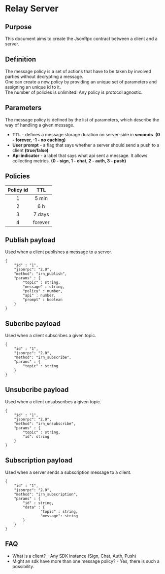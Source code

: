 
# Relay Server

## Purpose

This document aims to create the JsonRpc contract between a client and a server. 

## Definition

The message policy is a set of actions that have to be taken by involved parties without decrypting a message.<br>
One can create a new policy by providing an unique set of parameters and assigning an unique id to it.<br>
The number of policies is unlimited. Any policy is protocol agnostic.

## Parameters

The message policy is defined by the list of parameters, which describe the way of handling a given message. 

* **TTL** - defines a message storage duration on server-side in **seconds**. **(0 - forever, -1 - no caching)**
* **User prompt** - a flag that says whether a server should send a push to a client **(true/false)**
* **Api indicator** - a label that says what api sent a message. It allows collecting metrics. **(0 - sign, 1 - chat, 2 - auth, 3 - push)**

## Policies

| Policy id 	|   TTL   	|
|:------:	|:-------:	|
|    1   	|   5 min  	|
|    2   	|    6 h   	|
|    3   	|  7 days  	|
|    4   	| forever 	|


## Publish payload

Used when a client publishes a message to a server.

```jsonc
{
	"id" : "1",
	"jsonrpc": "2.0",
	"method": "irn_publish",
	"params" : {
		"topic" : string,
		"message" : string,  
        "policy" : number,
        "api" : number, 
        "prompt" : boolean
    }
}
```

## Subcribe payload

Used when a client subscribes a given topic.

```jsonc
{
	"id" : "1",
	"jsonrpc": "2.0",
	"method": "irn_subscribe",
	"params" : {
		"topic" : string
    }
}
```

## Unsubcribe payload

Used when a client unsubscribes a given topic.

```jsonc
{
	"id" : "1",
	"jsonrpc": "2.0",
	"method": "irn_unsubscribe",
	"params" : {
		"topic" : string,
		"id": string
    }
}
```

## Subscription payload

Used when a server sends a subscription message to a client.

```jsonc
{
	"id" : "1",
	"jsonrpc": "2.0",
	"method": "irn_subscription",
	"params" : {
		"id" : string,
		"data" : {
				"topic" : string,
				"message": string
		}
	}
}
```

## FAQ

* What is a client? - Any SDK instance (Sign, Chat, Auth, Push)
* Might an sdk have more than one message policy? - Yes, there is such a possibility.